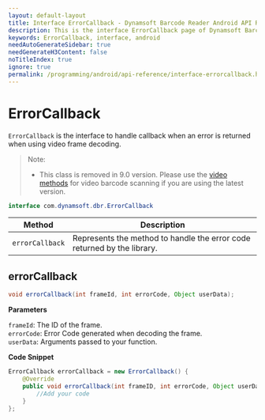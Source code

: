 ```yaml
---
layout: default-layout
title: Interface ErrorCallback - Dynamsoft Barcode Reader Android API Reference
description: This is the interface ErrorCallback page of Dynamsoft Barcode Reader for Android SDK.
keywords: ErrorCallback, interface, android
needAutoGenerateSidebar: true
needGenerateH3Content: false
noTitleIndex: true
ignore: true
permalink: /programming/android/api-reference/interface-errorcallback.html
---
```


# ErrorCallback

`ErrorCallback` is the interface to handle callback when an error is returned when using video frame decoding.

> Note:  
>  
> - This class is removed in 9.0 version. Please use the [video methods](primary-video.html) for video barcode scanning if you are using the latest version.

```java
interface com.dynamsoft.dbr.ErrorCallback
```

| Method | Description |
| ------ | ----------- |
| `errorCallback` | Represents the method to handle the error code returned by the library. |

## errorCallback

```java
void errorCallback(int frameId, int errorCode, Object userData);
```

**Parameters**

`frameId`: The ID of the frame.  
`errorCode`: Error Code generated when decoding the frame.  
`userData`: Arguments passed to your function.

**Code Snippet**

```java
ErrorCallback errorCallback = new ErrorCallback() {
    @Override
    public void errorCallback(int frameID, int errorCode, Object userData) {
        //Add your code     
    }
};
```
